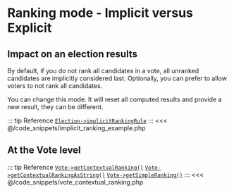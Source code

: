 # Ranking mode - Implicit versus Explicit

## Impact on an election results

By default, if you do not rank all candidates in a vote, all unranked candidates are implicitly considered last. 
Optionally, you can prefer to allow voters to not rank all candidates.

You can change this mode. It will reset all computed results and provide a new result, they can be different.

::: tip Reference
[`Election->implicitRankingRule`](/api-reference/Election%20Class/Election--implicitRankingRule)
:::
<<< @/code_snippets/implicit_ranking_example.php

## At the Vote level

::: tip Reference
[`Vote->getContextualRanking()`](/api-reference/Vote%20Class/Vote--getContextualRanking) 
[`Vote->getContextualRankingAsString()`](/api-reference/Vote%20Class/Vote--getContextualRankingAsString) 
[`Vote->getSimpleRanking()`](/api-reference/Vote%20Class/Vote--getSimpleRanking) 
:::
<<< @/code_snippets/vote_contextual_ranking.php

